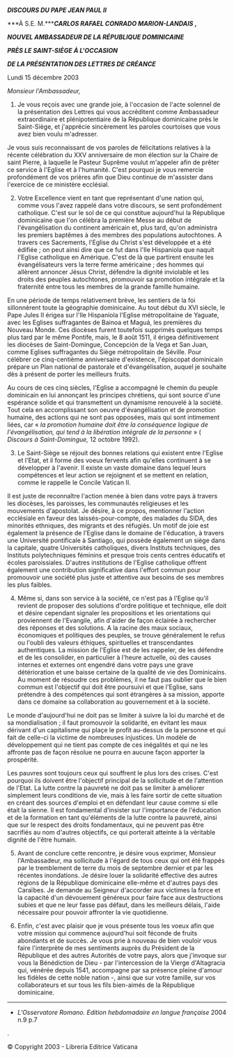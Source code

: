 ***DISCOURS DU PAPE JEAN PAUL II***

***À S.E. M.******CARLOS RAFAEL CONRADO MARION-LANDAIS*** ***,***

***NOUVEL AMBASSADEUR DE LA RÉPUBLIQUE DOMINICAINE***

***PRÈS LE SAINT-SIÈGE À L'OCCASION***

***DE LA PRÉSENTATION DES LETTRES DE CRÉANCE***

Lundi 15 décembre 2003

*Monsieur l'Ambassadeur,*

1. Je vous reçois avec une grande joie, à l'occasion de l'acte solennel de la présentation des Lettres qui vous accréditent comme Ambassadeur extraordinaire et plénipotentiaire de la République dominicaine près le Saint-Siège, et j'apprécie sincèrement les paroles courtoises que vous avez bien voulu m'adresser.

Je vous suis reconnaissant de vos paroles de félicitations relatives à la récente célébration du XXV anniversaire de mon élection sur la Chaire de saint Pierre, à laquelle le Pasteur Suprême voulut m'appeler afin de prêter ce service à l'Eglise et à l'humanité. C'est pourquoi je vous remercie profondément de vos prières afin que Dieu continue de m'assister dans l'exercice de ce ministère ecclésial.

2. Votre Excellence vient en tant que représentant d'une nation qui, comme vous l'avez rappelé dans votre discours, se sent profondément catholique. C'est sur le sol de ce qui constitue aujourd'hui la République dominicaine que l'on célébra la première Messe au début de l'évangélisation du continent américain et, plus tard, qu'on administra les premiers baptêmes à des membres des populations autochtones. A travers ces Sacrements, l'Eglise du Christ s'est développée et a été édifiée ; on peut ainsi dire que ce fut dans l'Ile Hispaniola que naquit l'Eglise catholique en Amérique. C'est de là que partirent ensuite les évangélisateurs vers la terre ferme américaine ; des hommes qui allèrent annoncer Jésus Christ, défendre la dignité inviolable et les droits des peuples autochtones, promouvoir sa promotion intégrale et la fraternité entre tous les membres de la grande famille humaine.

En une période de temps relativement brève, les sentiers de la foi sillonnèrent toute la géographie dominicaine. Au tout début du XVI siècle, le Pape Jules II érigea sur l'Ile Hispaniola l'Eglise métropolitaine de Yaguate, avec les Eglises suffragantes de Bainoa et Maguá, les premières du Nouveau Monde. Ces diocèses furent toutefois supprimés quelques temps plus tard par le même Pontife, mais, le 8 août 1511, il érigea définitivement les diocèses de Saint-Domingue, Concepción de la Vega et San Juan, comme Eglises suffragantes du Siège métropolitain de Séville. Pour célébrer ce cinq-centième anniversaire d'existence, l'épiscopat dominicain prépare un Plan national de pastorale et d'évangélisation, auquel je souhaite dès à présent de porter les meilleurs fruits.

Au cours de ces cinq siècles, l'Eglise a accompagné le chemin du peuple dominicain en lui annonçant les principes chrétiens, qui sont source d'une espérance solide et qui transmettent un dynamisme renouvelé à la société. Tout cela en accomplissant son oeuvre d'évangélisation et de promotion humaine, des actions qui ne sont pas opposées, mais qui sont intimement liées, car « *la promotion humaine doit être la conséquence logique de l'évangélisation, qui tend à la libération intégrale de la personne* » ( *Discours à Saint-Domingue,* 12 octobre 1992).

3. Le Saint-Siège se réjouit des bonnes relations qui existent entre l'Eglise et l'Etat, et il forme des voeux fervents afin qu'elles continuent à se développer à l'avenir. Il existe un vaste domaine dans lequel leurs compétences et leur action se rejoignent et se mettent en relation, comme le rappelle le Concile Vatican II.

Il est juste de reconnaître l'action menée à bien dans votre pays à travers les diocèses, les paroisses, les communautés religieuses et les mouvements d'apostolat. Je désire, à ce propos, mentionner l'action ecclésiale en faveur des laissés-pour-compte, des malades du SIDA, des minorités ethniques, des migrants et des réfugiés. Un motif de joie est également la présence de l'Eglise dans le domaine de l'éducation, à travers une Université pontificale à Santiago, qui possède également un siège dans la capitale, quatre Universités catholiques, divers Instituts techniques, des Instituts polytechniques féminins et presque trois cents centres éducatifs et écoles paroissiales. D'autres institutions de l'Eglise catholique offrent également une contribution significative dans l'effort commun pour promouvoir une société plus juste et attentive aux besoins de ses membres les plus faibles.

4. Même si, dans son service à la société, ce n'est pas à l'Eglise qu'il revient de proposer des solutions d'ordre politique et technique, elle doit et désire cependant signaler les propositions et les orientations qui proviennent de l'Evangile, afin d'aider de façon éclairée à rechercher des réponses et des solutions. A la racine des maux sociaux, économiques et politiques des peuples, se trouve généralement le refus ou l'oubli des valeurs éthiques, spirituelles et transcendantes authentiques. La mission de l'Eglise est de les rappeler, de les défendre et de les consolider, en particulier à l'heure actuelle, où des causes internes et externes ont engendré dans votre pays une grave détérioration et une baisse certaine de la qualité de vie des Dominicains. Au moment de résoudre ces problèmes, il ne faut pas oublier que le bien commun est l'objectif qui doit être poursuivi et que l'Eglise, sans prétendre à des compétences qui sont étrangères à sa mission, apporte dans ce domaine sa collaboration au gouvernement et à la société.

Le monde d'aujourd'hui ne doit pas se limiter à suivre la loi du marché et de sa mondialisation ; il faut promouvoir la solidarité, en évitant les maux dérivant d'un capitalisme qui plaçe le profit au-dessus de la personne et qui fait de celle-ci la victime de nombreuses injustices. Un modèle de développement qui ne tient pas compte de ces inégalités et qui ne les affronte pas de façon résolue ne pourra en aucune façon apporter la prospérité.

Les pauvres sont toujours ceux qui souffrent le plus lors des crises. C'est pourquoi ils doivent être l'objectif principal de la sollicitude et de l'attention de l'Etat. La lutte contre la pauvreté ne doit pas se limiter à améliorer simplement leurs conditions de vie, mais à les faire sortir de cette situation en créant des sources d'emploi et en défendant leur cause comme si elle était la sienne. Il est fondamental d'insister sur l'importance de l'éducation et de la formation en tant qu'éléments de la lutte contre la pauvreté, ainsi que sur le respect des droits fondamentaux, qui ne peuvent pas être sacrifiés au nom d'autres objectifs, ce qui porterait atteinte à la véritable dignité de l'être humain.

5. Avant de conclure cette rencontre, je désire vous exprimer, Monsieur l'Ambassadeur, ma sollicitude à l'égard de tous ceux qui ont été frappés par le tremblement de terre du mois de septembre dernier et par les récentes inondations. Je désire louer la solidarité effective des autres régions de la République dominicaine elle-même et d'autres pays des Caraïbes. Je demande au Seigneur d'accorder aux victimes la force et la capacité d'un dévouement généreux pour faire face aux destructions subies et que ne leur fasse pas défaut, dans les meilleurs délais, l'aide nécessaire pour pouvoir affronter la vie quotidienne.

6. Enfin, c'est avec plaisir que je vous présente tous les voeux afin que votre mission qui commence aujourd'hui soit féconde de fruits abondants et de succès. Je vous prie à nouveau de bien vouloir vous faire l'interprète de mes sentiments auprès du Président de la République et des autres Autorités de votre pays, alors que j'invoque sur vous la Bénédiction de Dieu - par l'intercession de la Vierge d'Altagracia qui, vénérée depuis 1541, accompagne par sa présence pleine d'amour les fidèles de cette noble nation -, ainsi que sur votre famille, sur vos collaborateurs et sur tous les fils bien-aimés de la République dominicaine.

* * *

* *L'Osservatore Romano. Edition hebdomadaire en langue française* 2004 n.9 p.7

.

© Copyright 2003 - Libreria Editrice Vaticana
